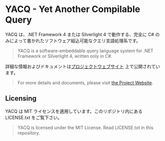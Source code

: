 # YACQ - Yet Another Compilable Query

YACQ は、.NET Framework 4 または Silverlight 4 で動作する、完全に C# のみによって書かれたソフトウェア組込可能なクエリ言語処理系です。

> YACQ is a software-embeddable query language system for .NET Framework or Silverlight 4, written only in C#.

詳細な情報およびドキュメントは[プロジェクトウェブサイト](http://www.yacq.net/wiki/Ja%3AWikiStart) 上で公開されています。

> For more details and documents, please visit [the Project Website](http://www.yacq.net/).

## Licensing

YACQ は MIT ライセンスを適用しています。このリポジトリ内にある LICENSE.txt をご覧下さい。

> YACQ is licensed under the MIT License. Read LICENSE.txt in this repository.
